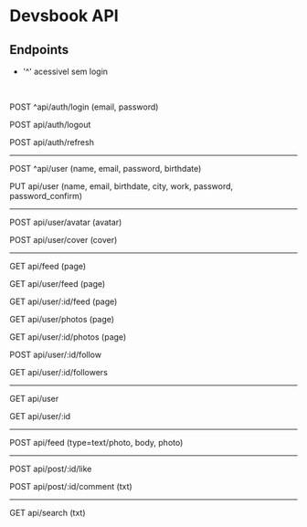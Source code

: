# Devsbook API

## Endpoints


- '^' acessivel sem login
<br>
 


POST ^api/auth/login (email, password)

POST api/auth/logout

POST api/auth/refresh

<hr>

POST ^api/user (name, email, password, birthdate)

PUT api/user (name, email, birthdate, city, work, password, password_confirm)

<hr>

POST api/user/avatar (avatar)

POST api/user/cover (cover)

<hr>

GET api/feed (page)

GET api/user/feed (page)

GET api/user/:id/feed (page)

GET api/user/photos (page)

GET api/user/:id/photos (page)

POST api/user/:id/follow

GET api/user/:id/followers

<hr>

GET api/user

GET api/user/:id

<hr>

POST api/feed (type=text/photo, body, photo)

<hr>

POST api/post/:id/like

POST api/post/:id/comment (txt)

<hr>

GET api/search (txt)







